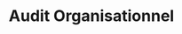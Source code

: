 ---
tags: acco_cards


title: Audit Organisationnel
image: /img/audit.png

altImage: Audit Organisationnel
jqueryClass: audit
---